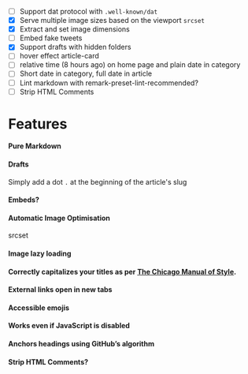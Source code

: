 - [ ] Support dat protocol with `.well-known/dat`
- [x] Serve multiple image sizes based on the viewport `srcset`
- [x] Extract and set image dimensions
- [ ] Embed fake tweets
- [x] Support drafts with hidden folders
- [ ] hover effect article-card
- [ ] relative time (8 hours ago) on home page and plain date in category
- [ ] Short date in category, full date in article
- [ ] Lint markdown with remark-preset-lint-recommended?
- [ ] Strip HTML Comments

# Features

#### Pure Markdown

#### Drafts

Simply add a dot `.` at the beginning of the article's slug

#### Embeds?

#### Automatic Image Optimisation

srcset

#### Image lazy loading

#### Correctly capitalizes your titles as per [The Chicago Manual of Style](http://www.chicagomanualofstyle.org/home.html).

#### External links open in new tabs

#### Accessible emojis

#### Works even if JavaScript is disabled

#### Anchors headings using GitHub’s algorithm

#### Strip HTML Comments?
